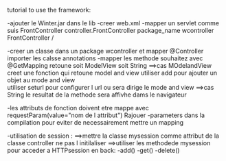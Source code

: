 tutorial to use the framework:

-ajouter le Winter.jar dans le lib 
-creer web.xml
-mapper un servlet comme suis 
<servlet>
    <servlet-name>FrontController</servlet-name>
    <servlet-class>controller.FrontController</servlet-class>
    <init-param>
        <param-name>package_name</param-name>
        <param-value>wcontroller</param-value>
    </init-param>
</servlet>
<servlet-mapping>
    <servlet-name>FrontController</servlet-name>
    <url-pattern>/</url-pattern>
</servlet-mapping>

-creer un classe dans un package wcontroller et mapper @Controller
importer les calsse annotations
-mapper les methode souhaitez avec @GetMapping retoune soit ModelView soit String
    ==>cas MOdelandView creet une fonction qui retoune model and view 
        utiliser add pour ajouter un objet au mode and view  
        utiliser seturl pour configurer l url ou sera dirige le mode and view
    ==>cas String 
        le resultat de la methode sera affivhe dams le navigateur


-les attributs de fonction doivent etre mappe avec requestParam(value="nom de l attribut") 
Rajouer -parameters dans la compilation pour eviter de necessairement mettre un mapping


-utilisation de session :
    ==>mettre la classe mysession comme attribut de la classe controller ne pas l initilaliser
    ==>utiliser les methodede mysession pour acceder a HTTPsession en back:
        -add()
        -get()
        -delete()